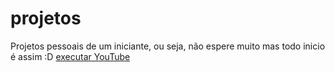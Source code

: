 # projetos
Projetos pessoais de um iniciante, ou seja, não espere muito mas todo inicio é assim :D
<a href="https://www.youtube.com">executar YouTube<a>
